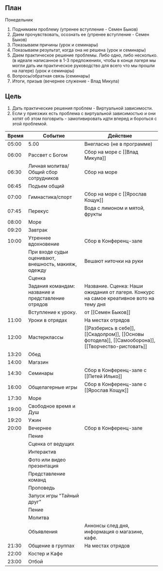 ## План
Понедельник      
1. Поднимаем проблему (утренее вступление - Семен Быков)
2. Даем прочувствовать, осознать ее (утренее вступление - Семен Быков)
3. Показываем причины (урок и семинары)
4. Показываем результат, когда она не решена (урок и семинары)
5. Даем практическое решение проблемы. Либо одно, либо несколько. (в идеале написанное в 1-3 предложениях, чтобы в конце лагеря мы могли дать им практическое руководство для всего что мы прошли на лагере) (урок и семинары)
6. Вопросы/обратная связь (семинары)
7. Итоги, призыв (вечернее служение - Влад Микула)

## Цель
1. Дать практические решения проблем - Виртуальной зависимости.
2. Если у приезжих есть проблема с виртуальной зависимостью и они хотят об этом поговрить - замотивировать идти вперед и бороться с этой проблемой.


| Время | Событие                                              | Действие                                                                                            |
| ----- | ---------------------------------------------------- | --------------------------------------------------------------------------------------------------- |
| 05:00 | 5.00                                                 | Внегласно (не в программе)                                                                          |
| 06:00 | Рассвет с Богом                                      | Сбор на море с [[Влад Микула]]                                                                      |
| 06:30 | Личная молитва/Общий сбор сотрудников                | Сбор на море                                                                                        |
| 06:45 | Подъем общий                                         |                                                                                                     |
| 07:00 | Гимнастика/спорт                                     | Сбор на море с [[Ярослав Кощук]]                                                                    |
| 07:45 | Перекус                                              | Вода с лимоном и мятой, фрукты                                                                      |
| 08:00 | Море                                                 |                                                                                                     |
| 09:20 | Завтрак                                              |                                                                                                     |
| 10:00 | Утреннее вдохновение                                 | Сбор в Конференц-зале                                                                               |
|       | При входе судьи оценивают, внешность, макияж, одежду | Вешают ниточки на руки                                                                              |
|       | Сценка                                               |                                                                                                     |
|       | Задания командам: название и представление отрядов   | Название. Сценка: Наши ожидания от лагеря. Конкурс на самое креативное вото на тему дня             |
|       | Вступление к уроку.                                  | от [[Семен Быков]]                                                                                  |
| 11:00 | Уроки в отрядах                                      | На местах отрядов                                                                                   |
| 12:00 | Мастерклассы                                         | [[Разберись в себе]], [[Скадолром]], [[Основы фотодела]], [[Самооборона]], [[Творчество-ристовать]] |
| 13:20 | Обед                                                 |                                                                                                     |
| 14:00 | Магазин                                              |                                                                                                     |
| 14:30 | Семинары                                             | Сбор в Конференц-зале с [[Петей Илько]]                                                             |
| 16:00 | Общелагерные игры                                    | Сбор в Конференц-зале с [[Ярослав Кощук]]                                                           |
| 17:30 | Море                                                 |                                                                                                     |
| 19:00 | Свободное время и Душ                                |                                                                                                     |
| 19:20 | Ужин                                                 |                                                                                                     |
| 20:00 | Вечернее                                             | Сбор в Конференц-зале                                                                               |
|       | Пение                                                |                                                                                                     |
|       | Сценка от ведущих                                    |                                                                                                     |
|       | Интерактив                                           |                                                                                                     |
|       | Фото или видео презентация                           |                                                                                                     |
|       | Представление команд                                 |                                                                                                     |
|       | Проповедь                                            |                                                                                                     |
|       | Запуск игры "Тайный друг"                            |                                                                                                     |
|       | Пение                                                |                                                                                                     |
|       | Молитва                                              |                                                                                                     |
|       | Объявления                                           | Аннонсы след дня, информация о магазине, кафе.                                                      |
| 21:30 | Общение в группах                                    | На местах отрядов                                                                                   |
| 22:00 | Костер и Кафе                                        |                                                                                                     |
| 23:00 | Отбой                                                |                                                                                                     |
